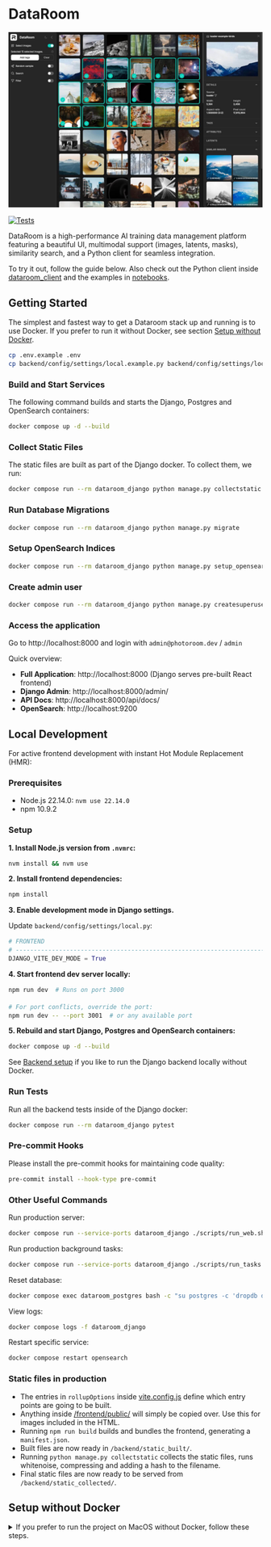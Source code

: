 # DataRoom

<img src="./screenshot.jpg" alt="Screenshot of DataRoom UI" />

[![Tests](https://github.com/Photoroom/dataroom/actions/workflows/test.yml/badge.svg)](https://github.com/Photoroom/dataroom/actions/workflows/test.yml)

DataRoom is a high-performance AI training data management platform featuring a beautiful UI, multimodal support (images, latents, masks), similarity search, and a Python client for seamless integration.

To try it out, follow the guide below. Also check out the Python client inside [dataroom_client](./dataroom_client) and the examples in [notebooks](./notebooks).

## Getting Started

The simplest and fastest way to get a Dataroom stack up and running is to use Docker. If you prefer to run it without Docker, see section [Setup without Docker](#setup-without-docker).

```bash
cp .env.example .env
cp backend/config/settings/local.example.py backend/config/settings/local.py
```

### Build and Start Services

The following command builds and starts the Django, Postgres and OpenSearch containers:
```bash
docker compose up -d --build
```

### Collect Static Files
The static files are built as part of the Django docker. To collect them, we run:
```bash
docker compose run --rm dataroom_django python manage.py collectstatic --link --clear --noinput
```

### Run Database Migrations

```bash
docker compose run --rm dataroom_django python manage.py migrate
```

### Setup OpenSearch Indices

```bash
docker compose run --rm dataroom_django python manage.py setup_opensearch --confirm
```

### Create admin user

```bash
docker compose run --rm dataroom_django python manage.py createsuperuser --noinput --email admin@photoroom.dev
```

### Access the application
Go to http://localhost:8000 and login with `admin@photoroom.dev` / `admin`

Quick overview:
- **Full Application**: http://localhost:8000 (Django serves pre-built React frontend)
- **Django Admin**: http://localhost:8000/admin/
- **API Docs**: http://localhost:8000/api/docs/
- **OpenSearch**: http://localhost:9200

## Local Development

For active frontend development with instant Hot Module Replacement (HMR):

### Prerequisites
- Node.js 22.14.0: `nvm use 22.14.0`
- npm 10.9.2

### Setup

**1. Install Node.js version from `.nvmrc`:**
```bash
nvm install && nvm use
```

**2. Install frontend dependencies:**
```bash
npm install
```

**3. Enable development mode in Django settings.**

Update `backend/config/settings/local.py`:
```python
# FRONTEND
# ------------------------------------------------------------------------------
DJANGO_VITE_DEV_MODE = True
```

**4. Start frontend dev server locally:**
```bash
npm run dev  # Runs on port 3000

# For port conflicts, override the port:
npm run dev -- --port 3001  # or any available port
```

**5. Rebuild and start Django, Postgres and OpenSearch containers:**
```bash
docker compose up -d --build
```
See [Backend setup](#backend-setup) if you like to run the Django backend locally without Docker.

### Run Tests
Run all the backend tests inside of the Django docker:
```bash
docker compose run --rm dataroom_django pytest
```

### Pre-commit Hooks
Please install the pre-commit hooks for maintaining code quality:
```bash
pre-commit install --hook-type pre-commit
```

### Other Useful Commands
Run production server:
```bash
docker compose run --service-ports dataroom_django ./scripts/run_web.sh
```

Run production background tasks:
```bash
docker compose run --service-ports dataroom_django ./scripts/run_tasks.sh
```

Reset database:
```bash
docker compose exec dataroom_postgres bash -c "su postgres -c 'dropdb dataroom && createdb dataroom'"
```

View logs:
```bash
docker compose logs -f dataroom_django
```

Restart specific service:
```bash
docker compose restart opensearch
```

### Static files in production

- The entries in `rollupOptions` inside [vite.config.js](./vite.config.js) define which entry points are going to be built.
- Anything inside [/frontend/public/](./frontend/public) will simply be copied over. Use this for images included in the HTML.
- Running `npm run build` builds and bundles the frontend, generating a `manifest.json`.
- Built files are now ready in `/backend/static_built/`.
- Running `python manage.py collectstatic` collects the static files, runs whitenoise, compressing and adding a hash to the filename.
- Final static files are now ready to be served from `/backend/static_collected/`.


## Setup without Docker

<details>
  <summary>If you prefer to run the project on MacOS without Docker, follow these steps.</summary>

### Prerequisites

Install these prerequisites:

- `python@3.13.0`
- `virtualenv` https://virtualenv.pypa.io/en/latest/installation.html
- `poetry@2.0.1` https://python-poetry.org/docs/#installation
- `nvm` https://github.com/nvm-sh/nvm
- Postgres v16 https://postgresapp.com/
- `brew install snappy`

To use homebrew's openssl and snappy, add the following to your `.zshrc`:

```
export LDFLAGS="-L/opt/homebrew/opt/openssl@3/lib -L/opt/homebrew/Cellar/snappy/1.1.10/lib"
export CPPFLAGS="-I/opt/homebrew/opt/openssl@3/include -I/opt/homebrew/Cellar/snappy/1.1.10/include"
```

### Database setup

Create the database:

```
createdb dataroom
```

Run OpenSearch:

```
docker compose up opensearch
```

```
python manage.py setup_opensearch
```

### Backend setup

Use the correct python version from `.python-version`:

```
brew install pyenv
pyenv init
pyenv install
pyenv local
```

To create a virtualenv, inside the root project folder, run:

```
virtualenv .venv
```

To install all python requirements:

```
pip install poetry==1.7.1
poetry install
```

Copy and enable local settings:

```
cp backend/config/settings/local.example.py backend/config/settings/local.py
```

Remember to update the `DATABASES` settings in `backend/config/settings/local.py` to match your local database.

After setting up frontend, build the static files once:

```
npm run build
```

Collect the static files:

```
python manage.py collectstatic --link --clear --noinput
```

</details>
